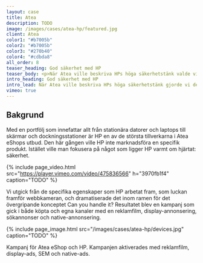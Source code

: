 ```yaml
---
layout: case
title: Atea
description: TODO
image: /images/cases/atea-hp/featured.jpg
client: Atea
color1: "#b7005b"
color2: "#b7005b"
color3: "#270b40"
color4: "#cdbda8"
all_order: 8
teaser_heading: God säkerhet med HP
teaser_body: <p>När Atea ville beskriva HPs höga säkerhetstänk valde vi att göra det med hjälp av bakelser.</p>
intro_heading: God säkerhet med HP
intro_lead: När Atea ville beskriva HPs höga säkerhetstänk gjorde vi det med hjälp av bakelser.
vimeo: true
---
```


## Bakgrund

Med en portfölj som innefattar allt från stationära datorer och laptops till skärmar och dockningsstationer är HP en av de största tillverkarna i Atea eShops utbud. Den här gången ville HP inte marknadsföra en specifik produkt. Istället ville man fokusera på något som ligger HP varmt om hjärtat: säkerhet.

{%
  include page_video.html
  src="https://player.vimeo.com/video/475836566"
  h="3970fb1f4"
  caption="TODO"
%}

Vi utgick från de specifika egenskaper som HP arbetat fram, som luckan framför webbkameran, och dramatiserade det inom ramen för det övergripande konceptet Can you handle it? Resultatet blev en kampanj som gick i både köpta och egna kanaler med en reklamfilm, display-annonsering, sökannonser och native-annonsering.

{%
  include page_image.html
  src="/images/cases/atea-hp/devices.jpg"
  caption="TODO"
%}

Kampanj för Atea eShop och HP. Kampanjen aktiverades med reklamfilm, display-ads, SEM och native-ads.